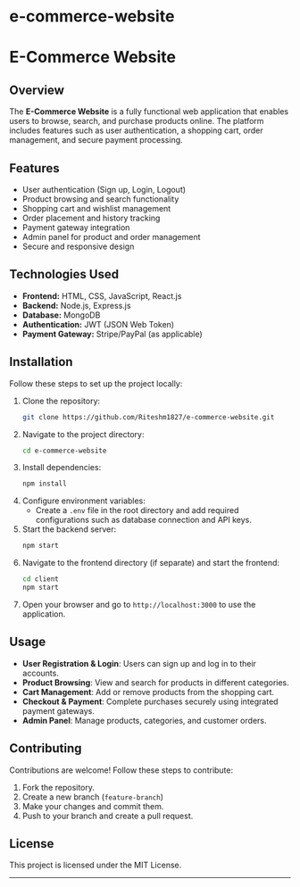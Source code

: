 # e-commerce-website

# E-Commerce Website

## Overview
The **E-Commerce Website** is a fully functional web application that enables users to browse, search, and purchase products online. The platform includes features such as user authentication, a shopping cart, order management, and secure payment processing.

## Features
- User authentication (Sign up, Login, Logout)
- Product browsing and search functionality
- Shopping cart and wishlist management
- Order placement and history tracking
- Payment gateway integration
- Admin panel for product and order management
- Secure and responsive design

## Technologies Used
- **Frontend:** HTML, CSS, JavaScript, React.js
- **Backend:** Node.js, Express.js
- **Database:** MongoDB
- **Authentication:** JWT (JSON Web Token)
- **Payment Gateway:** Stripe/PayPal (as applicable)

## Installation
Follow these steps to set up the project locally:

1. Clone the repository:
   ```sh
   git clone https://github.com/Riteshm1827/e-commerce-website.git
   ```
2. Navigate to the project directory:
   ```sh
   cd e-commerce-website
   ```
3. Install dependencies:
   ```sh
   npm install
   ```
4. Configure environment variables:
   - Create a `.env` file in the root directory and add required configurations such as database connection and API keys.
5. Start the backend server:
   ```sh
   npm start
   ```
6. Navigate to the frontend directory (if separate) and start the frontend:
   ```sh
   cd client
   npm start
   ```
7. Open your browser and go to `http://localhost:3000` to use the application.

## Usage
- **User Registration & Login**: Users can sign up and log in to their accounts.
- **Product Browsing**: View and search for products in different categories.
- **Cart Management**: Add or remove products from the shopping cart.
- **Checkout & Payment**: Complete purchases securely using integrated payment gateways.
- **Admin Panel**: Manage products, categories, and customer orders.

## Contributing
Contributions are welcome! Follow these steps to contribute:
1. Fork the repository.
2. Create a new branch (`feature-branch`)
3. Make your changes and commit them.
4. Push to your branch and create a pull request.

## License
This project is licensed under the MIT License.

---


